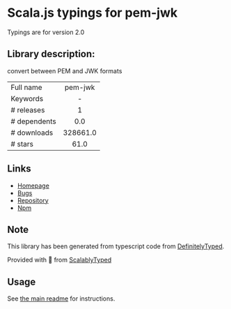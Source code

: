 
# Scala.js typings for pem-jwk

Typings are for version 2.0

## Library description:
convert between PEM and JWK formats

|                    |                 |
| ------------------ | :-------------: |
| Full name          | pem-jwk |
| Keywords           | - |
| # releases         | 1 |
| # dependents       | 0.0 |
| # downloads        | 328661.0 |
| # stars            | 61.0 |

## Links
- [Homepage](https://github.com/dannycoates/pem-jwk)
- [Bugs](https://github.com/dannycoates/pem-jwk/issues)
- [Repository](https://github.com/dannycoates/pem-jwk)
- [Npm](https://www.npmjs.com/package/pem-jwk)
    


## Note
This library has been generated from typescript code from [DefinitelyTyped](https://definitelytyped.org).

Provided with :purple_heart: from [ScalablyTyped](https://github.com/oyvindberg/ScalablyTyped)

## Usage
See [the main readme](../../readme.md) for instructions.


